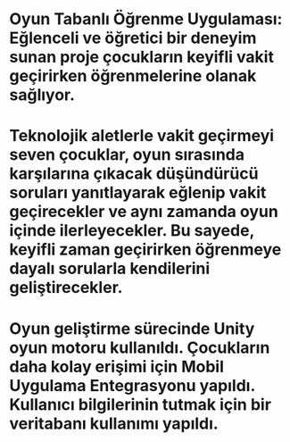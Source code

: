  # Oyun Tabanlı Öğrenme Uygulaması: Eğlenceli ve öğretici bir deneyim sunan proje çocukların keyifli vakit geçirirken öğrenmelerine olanak sağlıyor.
 # Teknolojik aletlerle vakit geçirmeyi seven çocuklar, oyun sırasında karşılarına çıkacak düşündürücü soruları yanıtlayarak eğlenip vakit geçirecekler ve aynı zamanda oyun içinde ilerleyecekler. Bu sayede, keyifli zaman geçirirken öğrenmeye dayalı sorularla kendilerini geliştirecekler.
 # Oyun geliştirme sürecinde Unity oyun motoru kullanıldı. Çocukların daha kolay erişimi için Mobil Uygulama Entegrasyonu yapıldı. Kullanıcı bilgilerinin tutmak için bir veritabanı kullanımı yapıldı. 
